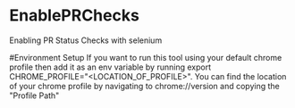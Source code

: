 # EnablePRChecks
Enabling PR Status Checks with selenium

#Environment Setup
If you want to run this tool using your default chrome profile then add it as an env variable by running export CHROME_PROFILE="<LOCATION_OF_PROFILE>". You can find the location of your chrome profile by navigating to chrome://version and copying the "Profile Path" 
